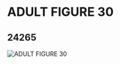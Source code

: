 # ADULT FIGURE 30
## 24265
![ADULT FIGURE 30](https://lc-www-live-s.legocdn.com/media/bricks/5/2/6136542.jpg)